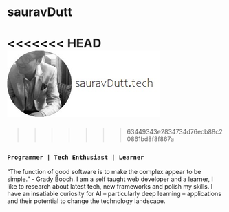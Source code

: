 # sauravDutt 
<<<<<<< HEAD
[![](resume.jpg)](https://www.sauravdutt.in/)
=======

>>>>>>> 63449343e2834734d76ecb88c20861bd8f8f867a
### `Programmer | Tech Enthusiast | Learner`


“The function of good software is to make the complex appear to be simple.” - Grady Booch. I am a self taught web developer and a learner, I like to research about latest tech, new frameworks and polish my skills. I have an insatiable curiosity for AI – particularly deep learning – applications and their potential to change the technology landscape.



